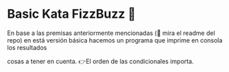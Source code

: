 # Basic Kata FizzBuzz 🤺
En base a las premisas anteriormente mencionadas (👀 mira el readme del repo)
en está versión básica hacemos un programa que imprime en consola los resultados

cosas a tener en cuenta.
👉El orden de las condicionales importa.
